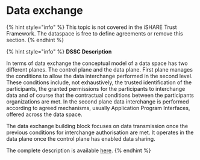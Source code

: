 # Data exchange

{% hint style="info" %}
This topic is not covered in the iSHARE Trust Framework. The dataspace is free to define agreements or remove this section.
{% endhint %}

{% hint style="info" %}
**DSSC Description**

In terms of data exchange the conceptual model of a data space has two different planes. The control plane and the data plane. First plane manages the conditions to allow the data interchange performed in the second level. These conditions include, not exhaustively, the trusted identification of the participants, the granted permissions for the participants to interchange data and of course that the contractual conditions between the participants organizations are met. In the second plane data interchange is performed according to agreed mechanisms, usually Application Program Interfaces, offered across the data space.

The data exchange building block focuses on data transmission once the previous conditions for interchange authorisation are met. It operates in the data plane once the control plane has enabled data sharing.

The complete description is available [here](https://dssc.eu/space/BVE/357075193/Data+Exchange).
{% endhint %}

